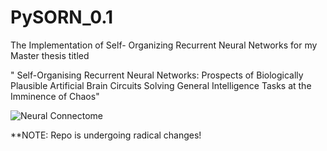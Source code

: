 # PySORN_0.1
The Implementation of Self- Organizing Recurrent Neural Networks for my Master thesis titled

" Self-Organising Recurrent Neural Networks: Prospects of Biologically Plausible Artificial Brain Circuits Solving General Intelligence Tasks at the Imminence of Chaos"

![Neural Connectome](https://raw.githubusercontent.com/Saran-nns/PySORN_0.1/doc/images/neuralcorrelationall.png)

**NOTE: Repo is undergoing radical changes! 
